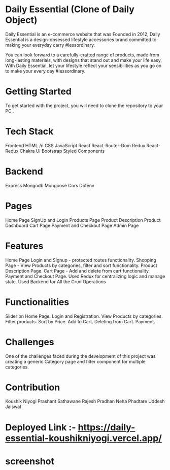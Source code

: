 # Daily Essential (Clone of Daily Object)

Daily Essential is an e-commerce website that was Founded in 2012, Daily Essential is a design-obsessed lifestyle accessories brand committed to making your everyday carry #lessordinary.

You can look forward to a carefully-crafted range of products, made from long-lasting materials, with designs that stand out and make your life easy. With Daily Essential, let your lifestyle reflect your sensibilities as you go on to make your every day #lessordinary.

# Getting Started
To get started with the project, you will need to clone the repository to your PC .

# Tech Stack
Frontend
HTML /n
CSS
JavaScript
React
React-Router-Dom
Redux
React-Redux
Chakra UI
Bootstrap
Styled Components

# Backend
Express
Mongodb
Mongoose
Cors
Dotenv

# Pages
Home Page
SignUp and Login
Products Page
Product Description
Product Dashboard
Cart Page
Payment and Checkout Page
Admin Page

# Features
Home Page
Login and Signup - protected routes functionality.
Shopping Page - View Products by categories, filter and sort functionality.
Product Description Page.
Cart Page - Add and delete from cart functionality.
Payment and Checkout Page.
Used Redux for centralizing logic and manage state.
Used Backend for All the Crud Operations

# Functionalities
Slider on Home Page.
Login and Registration.
View Products by categories.
Filter products.
Sort by Price.
Add to Cart.
Deleting from Cart.
Payment.

# Challenges
One of the challenges faced during the development of this project was creating a generic Category page and filter component for multiple categories.

# Contribution
Koushik Niyogi
Prashant Sathawane
Rajesh Pradhan
Neha Phadtare
Uddesh Jaiswal

# Deployed Link :- https://daily-essential-koushikniyogi.vercel.app/

# screenshot


